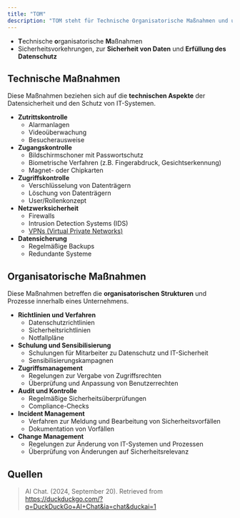 ```yaml
---
title: "TOM"
description: "TOM steht für Technische Organisatorische Maßnahmen und umfasst Sicherheitsvorkehrungen zur Datensicherheit und Erfüllung des Datenschutzes. Dazu gehören technische Aspekte wie Zutritts- und Zugangskontrolle sowie organisatorische Maßnahmen wie Schulungen und Richtlinien."
---
```


- **T**echnische **o**rganisatorische **M**aßnahmen
- Sicherheitsvorkehrungen, zur **Sicherheit von Daten** und **Erfüllung des Datenschutz** 

## Technische Maßnahmen
Diese Maßnahmen beziehen sich auf die **technischen Aspekte** der Datensicherheit und den Schutz von IT-Systemen.

- **Zutrittskontrolle**
	- Alarmanlagen
	- Videoüberwachung
	- Besucherausweise
- **Zugangskontrolle**
	- Bildschirmschoner mit Passwortschutz
	- Biometrische Verfahren (z.B. Fingerabdruck, Gesichtserkennung)
	- Magnet- oder Chipkarten
- **Zugriffskontrolle**
	- Verschlüsselung von Datenträgern
	- Löschung von Datenträgern
	- User/Rollenkonzept
- **Netzwerksicherheit**
	- Firewalls
	- Intrusion Detection Systems (IDS)
	- [VPNs (Virtual Private Networks)](/open-fidup/lerninhalte/vpn-modelle)
- **Datensicherung**
	- Regelmäßige Backups
	- Redundante Systeme

## Organisatorische Maßnahmen
Diese Maßnahmen betreffen die **organisatorischen Strukturen** und Prozesse innerhalb eines Unternehmens.

- **Richtlinien und Verfahren**
	- Datenschutzrichtlinien
	- Sicherheitsrichtlinien
	- Notfallpläne
- **Schulung und Sensibilisierung**
	- Schulungen für Mitarbeiter zu Datenschutz und IT-Sicherheit
	- Sensibilisierungskampagnen
- **Zugriffsmanagement**
	- Regelungen zur Vergabe von Zugriffsrechten
	- Überprüfung und Anpassung von Benutzerrechten
- **Audit und Kontrolle**
	- Regelmäßige Sicherheitsüberprüfungen
	- Compliance-Checks
- **Incident Management**
	- Verfahren zur Meldung und Bearbeitung von Sicherheitsvorfällen
	- Dokumentation von Vorfällen
- **Change Management**
	- Regelungen zur Änderung von IT-Systemen und Prozessen
	- Überprüfung von Änderungen auf Sicherheitsrelevanz

## Quellen

> AI Chat. (2024, September 20). Retrieved from https://duckduckgo.com/?q=DuckDuckGo+AI+Chat&ia=chat&duckai=1